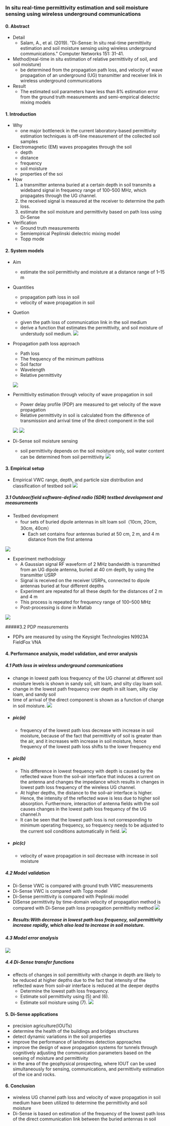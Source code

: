 ### In situ real-time permittivity estimation and soil moisture sensing using wireless underground communications

#### 0. Abstract
- Detail
    - Salam, A., et al. (2019). "Di-Sense: In situ real-time permittivity estimation and soil moisture sensing using wireless underground communications." Computer Networks 151: 31-41.
- Method(real-time in situ estimation of relative permittivity of soil, and soil moisture)
    - be determined from the propagation path loss, and velocity of wave propagation of an underground (UG) transmitter and receiver link in wireless underground communications
- Result
    - The estimated soil parameters have less than 8% estimation error from the ground truth measurements and semi-empirical dielectric mixing models
    
#### 1. Introduction
- Why
    - one major bottleneck in the current laboratory-based permittivity estimation techniques is off-line measurement of the collected soil samples
- Electromagnetic (EM) waves propagates through the soil
   - depth
   - distance
   - frequency
   - soil moisture
   - properties of the soi
- How 
    1. a transmitter antenna buried at a certain depth in soil transmits a wideband signal in frequency range of 100–500 MHz, which propagates through the UG channel. 
    2. the received signal is measured at the receiver to determine the path loss. 
    3. estimate the soil moisture and permittivity based on path loss using Di-Sense
- Verification
    - Ground truth measurements
    - Semiempirical Peplinski dielectric mixing model
    - Topp mode

#### 2. System models
- Aim 
    - estimate the soil permittivity and moisture at a distance range of 1–15 m
- Quantities
    - propagation path loss in soil
    - velocity of wave propagation in soil
- Quetion
    - given the path loss of communication link in the soil medium
    - derive a function that estimates the permittivity, and soil moisture of understudy soil medium.
![](/assets/319-1.jpg)
- Propagation path loss approach
  - Path loss
  - The frequency of the minimum pathloss
  - Soil factor
  - Wavelength 
  - Relative permittivity
  
  ![](/assets/319-10.jpg)
- Permittivity estimation through velocity of wave propagation in soil
  - Power delay profile (PDP) are measured to get velocity of the wave propagation
  - Relative permittivity in soil is calculated from the difference of transmission and arrival time of the direct component in the soil
  
  ![](/assets/319-11.jpg)
  ![](/assets/319-2.jpg)
- Di-Sense soil moisture sensing
    - soil permittivity depends on the soil moisture only, soil water content can be determined from soil permittivity
    ![](/assets/319-12.jpg)
    
#### 3. Empirical setup
- Empirical VWC range, depth, and particle size distribution and classification of testbed soil
![](/assets/319-3.jpg)

##### 3.1 Outdoor/field software-defined radio (SDR) testbed development and measurements
- Testbed development
    - four sets of buried dipole antennas in silt loam soil（10cm, 20cm, 30cm, 40cm）
        - Each set contains four antennas buried at 50 cm, 2 m, and 4 m distance from the first antenna
        
![](/assets/319-4.jpg)

- Experiment methodology 
    - A Gaussian signal RF waveform of 2 MHz bandwidth is transmitted from an UG dipole antenna, buried at 40 cm depth, by using the transmitter USRP
    - Signal is received on the receiver USRPs, connected to dipole antennas buried at four different depths
    - Experiment are repeated for all these depth for the distances of 2 m and 4 m
    - This process is repeated for frequency range of 100–500 MHz
    - Post-processing is done in Matlab
    
![](/assets/319-5.jpg)

#####3.2 PDP measurements
- PDPs are measured by using the Keysight Technologies N9923A FieldFox VNA

#### 4. Performance analysis, model validation, and error analysis
##### 4.1 Path loss in wireless underground communications
- change in lowest path loss frequency of the UG channel at different soil moisture levels is shown in sandy soil, silt loam, and silty clay loam soil. 
- change in the lowest path frequency over depth in silt loam, silty clay loam, and sandy soil
- time of arrival of the direct component is shown as a function of change in soil moisture. 
![](/assets/319-6.jpg)
- ##### pic(a)
    - frequency of the lowest path loss decrease with increase in soil moisture, because of the fact that permittivity of soil is greater than the air, and it increases with increase in soil moisture, hence frequency of the lowest path loss shifts to the lower frequency end
- ##### pic(b)
    - This difference in lowest frequency with depth is caused by the reflected wave from the soil–air interface that induces a current on the antenna and changes the impedance which results in changes in lowest path loss frequency of the wireless UG channel.  
    - At higher depths, the distance to the soil–air interface is higher. Hence, the intensity of the reflected wave is less due to higher soil absorption. Furthermore, interaction of antenna fields with the soil causes changes in the lowest path loss frequency of the UG channel.h
    - It can be seen that the lowest path loss is not corresponding to minimum operating frequency, so frequency needs to be adjusted to the current soil conditions automatically in field.
    ![](/assets/319-9.jpg)
- ##### pic(c)
    - velocity of wave propagation in soil decrease with increase in soil moisture
    
##### 4.2 Model validation
- Di-Sense VWC is compared with ground truth VWC measurements 
- Di-Sense VWC is compared with Topp model
- Di-Sense permittivity is compared with Peplinski model
- DiSense permittivity by time-domain velocity of propagation method is compared with Di-Sense path loss propagation permittivity method 
![](/assets/319-7.jpg)
- ##### Results:With decrease in lowest path loss frequency, soil permittivity increase rapidly, which also lead to increase in soil moisture. 

##### 4.3 Model error analysis
![](/assets/319-8.jpg)

##### 4.4 Di-Sense transfer functions
- effects of changes in soil permittivity with change in depth are likely to be reduced at higher depths due to the fact that intensity of the reflected wave from soil–air interface is reduced at the deeper depths
    - Determine the lowest path loss frequency.
    - Estimate soil permittivity using (5) and (6).
    - Estimate soil moisture using (7).
    ![](/assets/319-13.jpg)
    
#### 5. Di-Sense applications
- precision agriculture(IOUTs)
- determine the health of the buildings and bridges structures
- detect dynamic variations in the soil properties
- improve the performance of landmines detection approaches
- improve the design of wave propagation systems for tunnels through cognitively adjusting the communication parameters based on the sensing of moisture and permittivity
- in the area of the geophysical prospecting, where IOUT can be used simultaneously for sensing, communications, and permittivity estimation of the ice and rocks.

#### 6. Conclusion
- wireless UG channel path loss and velocity of wave propagation in soil medium have been utilized to determine the permittivity and soil moisture
- Di-Sense is based on estimation of the frequency of the lowest path loss of the direct communication link between the buried antennas in soil
